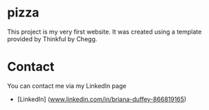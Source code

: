 # pizza
This project is my very first website. It was created using a template provided by Thinkful by Chegg. 
# Contact
You can contact me via my LinkedIn page
* [LinkedIn] (www.linkedin.com/in/briana-duffey-866819165)
